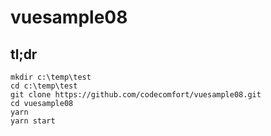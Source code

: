 # vuesample08

## tl;dr

```
mkdir c:\temp\test
cd c:\temp\test
git clone https://github.com/codecomfort/vuesample08.git
cd vuesample08
yarn
yarn start
```
